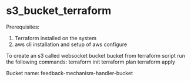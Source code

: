 # s3_bucket_terraform

Prerequisites:
1. Terraform installed on the system
2. aws cli installation and setup of aws configure

To create an s3 called websocket bucket bucket from terraform script run the following commands:
terraform init
terraform plan
terraform apply

Bucket name: feedback-mechanism-handler-bucket

